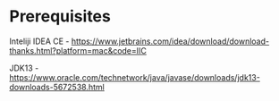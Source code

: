 # Prerequisites

Inteliji IDEA CE - https://www.jetbrains.com/idea/download/download-thanks.html?platform=mac&code=IIC

JDK13 - https://www.oracle.com/technetwork/java/javase/downloads/jdk13-downloads-5672538.html

